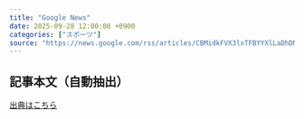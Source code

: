 ```yaml
---
title: "Google News"
date: 2025-09-28 12:00:08 +0900
categories: ["スポーツ"]
source: "https://news.google.com/rss/articles/CBMidkFVX3lxTFBYYXlLaDhDMXdIbDh6bElfSEdLanFobGVjcms3X1NSbDBwcWNtUlg0N1NjcVdBSDNTUlE1UFZjY3dVeXBrdFdjVUJEUXVEeE1pOFFfNTluY0lIZTl2VjJBSzBPZDQwTEdCVlZBQm4wd01JX1lKWHc?oc=5"
---
```


## 記事本文（自動抽出）
<body class="y0K44d EA71Tc" id="readabilityBody"></body>

[出典はこちら](https://news.google.com/rss/articles/CBMidkFVX3lxTFBYYXlLaDhDMXdIbDh6bElfSEdLanFobGVjcms3X1NSbDBwcWNtUlg0N1NjcVdBSDNTUlE1UFZjY3dVeXBrdFdjVUJEUXVEeE1pOFFfNTluY0lIZTl2VjJBSzBPZDQwTEdCVlZBQm4wd01JX1lKWHc?oc=5)
